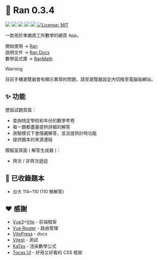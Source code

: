 # 🦊 Ran 0.3.4
![](https://img.shields.io/badge/Ran-v0.3.4-55f?style=flat)
![](https://img.shields.io/badge/RanMath.js-v1.4.0-55f?style=flat)
[![](https://img.shields.io/badge/Vue.js-345?style=flat&logo=vuedotjs&logoColor=4FC08D)](https://vuejs.org/)
[![](https://img.shields.io/npm/v/tocas.svg?label=TocasUI)](https://github.com/teacat/tocas)
[![](https://img.shields.io/npm/v/katex.svg?label=KaTex)](https://github.com/KaTeX/KaTeX)
[![License: MIT](https://img.shields.io/badge/License-MIT-yellow.svg)](https://opensource.org/licenses/MIT)

一款用於準備資工所數學的網頁 App。

開始使用 → [Ran](https://runnywolf.github.io/ran/#/exam)<br>
說明文件 → [Ran Docs](https://runnywolf.github.io/ran/docs/exam-page/create-exam)<br>
數學函式庫 → [RanMath](https://github.com/runnywolf/ran/tree/main/src/libs)

> [!WARNING]  
> 目前手機瀏覽器會有顯示異常的問題，請至瀏覽器設定內切換至電腦版網站。

## ✨ 功能
歷屆試題頁面：
- 查詢特定學校和年份的數學考卷
- 每一題都盡量提供詳細的解答
- 測驗模式下會隱藏解答，並且提供計時功能
- 提供題本的來源連結

模擬室頁面 ( 解答生成器 )：
- 齊次 / 非齊次遞迴

## 📄 已收錄題本
- 台大 114~110 (110 無解答)

## ❤️ 感謝
- [Vue3](https://vuejs.org/)+[Vite](https://vite.dev/) - 前端框架
- [Vue Router](https://router.vuejs.org/) - 路由管理
- [VitePress](https://vitepress.dev/) - docs
- [Vitest](https://vitest.dev/) - 測試
- [KaTex](https://katex.org/) - 渲染數學公式
- [Tocas UI](https://tocas-ui.com/5.0/zh-tw/index.html) - 好用又好看的 CSS 框架

